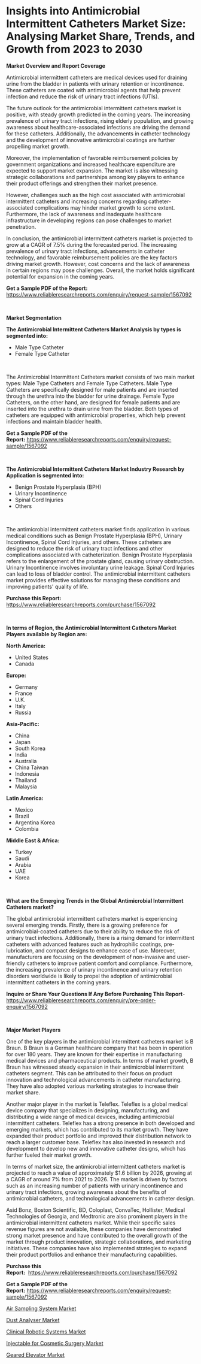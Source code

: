<p><h1>Insights into Antimicrobial Intermittent Catheters Market Size: Analysing Market Share, Trends, and Growth from 2023 to 2030</h1></p><p><strong>Market Overview and Report Coverage</strong></p>
<p><p>Antimicrobial intermittent catheters are medical devices used for draining urine from the bladder in patients with urinary retention or incontinence. These catheters are coated with antimicrobial agents that help prevent infection and reduce the risk of urinary tract infections (UTIs).</p><p>The future outlook for the antimicrobial intermittent catheters market is positive, with steady growth predicted in the coming years. The increasing prevalence of urinary tract infections, rising elderly population, and growing awareness about healthcare-associated infections are driving the demand for these catheters. Additionally, the advancements in catheter technology and the development of innovative antimicrobial coatings are further propelling market growth.</p><p>Moreover, the implementation of favorable reimbursement policies by government organizations and increased healthcare expenditure are expected to support market expansion. The market is also witnessing strategic collaborations and partnerships among key players to enhance their product offerings and strengthen their market presence.</p><p>However, challenges such as the high cost associated with antimicrobial intermittent catheters and increasing concerns regarding catheter-associated complications may hinder market growth to some extent. Furthermore, the lack of awareness and inadequate healthcare infrastructure in developing regions can pose challenges to market penetration.</p><p>In conclusion, the antimicrobial intermittent catheters market is projected to grow at a CAGR of 7.5% during the forecasted period. The increasing prevalence of urinary tract infections, advancements in catheter technology, and favorable reimbursement policies are the key factors driving market growth. However, cost concerns and the lack of awareness in certain regions may pose challenges. Overall, the market holds significant potential for expansion in the coming years.</p></p>
<p><strong>Get a Sample PDF of the Report:</strong> <a href="https://www.reliableresearchreports.com/enquiry/request-sample/1567092">https://www.reliableresearchreports.com/enquiry/request-sample/1567092</a></p>
<p>&nbsp;</p>
<p><strong>Market Segmentation</strong></p>
<p><strong>The Antimicrobial Intermittent Catheters Market Analysis by types is segmented into:</strong></p>
<p><ul><li>Male Type Catheter</li><li>Female Type Catheter</li></ul></p>
<p>&nbsp;</p>
<p><p>The Antimicrobial Intermittent Catheters market consists of two main market types: Male Type Catheters and Female Type Catheters. Male Type Catheters are specifically designed for male patients and are inserted through the urethra into the bladder for urine drainage. Female Type Catheters, on the other hand, are designed for female patients and are inserted into the urethra to drain urine from the bladder. Both types of catheters are equipped with antimicrobial properties, which help prevent infections and maintain bladder health.</p></p>
<p><strong>Get a Sample PDF of the Report:</strong>&nbsp;<a href="https://www.reliableresearchreports.com/enquiry/request-sample/1567092">https://www.reliableresearchreports.com/enquiry/request-sample/1567092</a></p>
<p>&nbsp;</p>
<p><strong>The Antimicrobial Intermittent Catheters Market Industry Research by Application is segmented into:</strong></p>
<p><ul><li>Benign Prostate Hyperplasia (BPH)</li><li>Urinary Incontinence</li><li>Spinal Cord Injuries</li><li>Others</li></ul></p>
<p>&nbsp;</p>
<p><p>The antimicrobial intermittent catheters market finds application in various medical conditions such as Benign Prostate Hyperplasia (BPH), Urinary Incontinence, Spinal Cord Injuries, and others. These catheters are designed to reduce the risk of urinary tract infections and other complications associated with catheterization. Benign Prostate Hyperplasia refers to the enlargement of the prostate gland, causing urinary obstruction. Urinary Incontinence involves involuntary urine leakage. Spinal Cord Injuries can lead to loss of bladder control. The antimicrobial intermittent catheters market provides effective solutions for managing these conditions and improving patients' quality of life.</p></p>
<p><strong>Purchase this Report:</strong>&nbsp; <a href="https://www.reliableresearchreports.com/purchase/1567092">https://www.reliableresearchreports.com/purchase/1567092</a></p>
<p>&nbsp;</p>
<p><strong>In terms of Region, the Antimicrobial Intermittent Catheters Market Players available by Region are:</strong></p>
<p>
    <p> <strong> North America: </strong>
        <ul>
            <li>United States</li>
            <li>Canada</li>
        </ul>
        </p> 
    <p> <strong> Europe: </strong>
        <ul>
            <li>Germany</li>
            <li>France</li>
            <li>U.K.</li>
            <li>Italy</li>
            <li>Russia</li>
        </ul>
        </p> 
    <p> <strong> Asia-Pacific: </strong>
        <ul>
            <li>China</li>
            <li>Japan</li>
            <li>South Korea</li>
            <li>India</li>
            <li>Australia</li>
            <li>China Taiwan</li>
            <li>Indonesia</li>
            <li>Thailand</li>
            <li>Malaysia</li>
        </ul>
        </p> 
    <p> <strong> Latin America: </strong>
        <ul>
            <li>Mexico</li>
            <li>Brazil</li>
            <li>Argentina Korea</li>
            <li>Colombia</li>
        </ul>
        </p> 
    <p> <strong> Middle East & Africa: </strong>
        <ul>
            <li>Turkey</li>
            <li>Saudi</li>
            <li>Arabia</li>
            <li>UAE</li>
            <li>Korea</li>
        </ul>
    </p>
    </p>
<p>&nbsp;</p>
<p><strong>What are the Emerging Trends in the Global Antimicrobial Intermittent Catheters market?</strong></p>
<p><p>The global antimicrobial intermittent catheters market is experiencing several emerging trends. Firstly, there is a growing preference for antimicrobial-coated catheters due to their ability to reduce the risk of urinary tract infections. Additionally, there is a rising demand for intermittent catheters with advanced features such as hydrophilic coatings, pre-lubrication, and compact designs to enhance ease of use. Moreover, manufacturers are focusing on the development of non-invasive and user-friendly catheters to improve patient comfort and compliance. Furthermore, the increasing prevalence of urinary incontinence and urinary retention disorders worldwide is likely to propel the adoption of antimicrobial intermittent catheters in the coming years.</p></p>
<p><strong>Inquire or Share Your Questions If Any Before Purchasing This Report</strong>- <a href="https://www.reliableresearchreports.com/enquiry/pre-order-enquiry/1567092">https://www.reliableresearchreports.com/enquiry/pre-order-enquiry/1567092</a></p>
<p>&nbsp;</p>
<p><strong>Major Market Players</strong></p>
<p><p>One of the key players in the antimicrobial intermittent catheters market is B Braun. B Braun is a German healthcare company that has been in operation for over 180 years. They are known for their expertise in manufacturing medical devices and pharmaceutical products. In terms of market growth, B Braun has witnessed steady expansion in their antimicrobial intermittent catheters segment. This can be attributed to their focus on product innovation and technological advancements in catheter manufacturing. They have also adopted various marketing strategies to increase their market share. </p><p>Another major player in the market is Teleflex. Teleflex is a global medical device company that specializes in designing, manufacturing, and distributing a wide range of medical devices, including antimicrobial intermittent catheters. Teleflex has a strong presence in both developed and emerging markets, which has contributed to its market growth. They have expanded their product portfolio and improved their distribution network to reach a larger customer base. Teleflex has also invested in research and development to develop new and innovative catheter designs, which has further fueled their market growth.</p><p>In terms of market size, the antimicrobial intermittent catheters market is projected to reach a value of approximately $1.6 billion by 2026, growing at a CAGR of around 7% from 2021 to 2026. The market is driven by factors such as an increasing number of patients with urinary incontinence and urinary tract infections, growing awareness about the benefits of antimicrobial catheters, and technological advancements in catheter design.</p><p>Asid Bonz, Boston Scientific, BD, Coloplast, ConvaTec, Hollister, Medical Technologies of Georgia, and Medtronic are also prominent players in the antimicrobial intermittent catheters market. While their specific sales revenue figures are not available, these companies have demonstrated strong market presence and have contributed to the overall growth of the market through product innovation, strategic collaborations, and marketing initiatives. These companies have also implemented strategies to expand their product portfolios and enhance their manufacturing capabilities.</p></p>
<p><strong>Purchase this Report:</strong>&nbsp;&nbsp;<a href="https://www.reliableresearchreports.com/purchase/1567092">https://www.reliableresearchreports.com/purchase/1567092</a></p>
<p></p>
<p><strong>Get a Sample PDF of the Report:</strong>&nbsp;<a href="https://www.reliableresearchreports.com/enquiry/request-sample/1567092">https://www.reliableresearchreports.com/enquiry/request-sample/1567092</a></p>
<p><p><a href="https://issuu.com/reportprime-2/docs/air-sampling-system-market-size-2030.pptx?fr=xKAE9_zU1NQ">Air Sampling System Market</a></p><p><a href="https://issuu.com/reportprime-2/docs/dust-analyser-market-size-2030.pptx?fr=xKAE9_zU1NQ">Dust Analyser Market</a></p><p><a href="https://github.com/grishafomin4852/Market-Research-Report-List-1/blob/main/clinical-robotic-systems-market.md">Clinical Robotic Systems Market</a></p><p><a href="https://github.com/prosalinda88/Market-Research-Report-List-1/blob/main/injectable-for-cosmetic-surgery-market.md">Injectable for Cosmetic Surgery Market</a></p><p><a href="https://www.linkedin.com/pulse/geared-elevator-market-size-2023-2030-global-industrial-iwrne/">Geared Elevator Market</a></p></p>